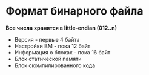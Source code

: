 # Формат бинарного файла

**Все числа хранятся в little-endian (012..n)**

* Версия - первые 4 байта
* Настройки ВМ - пока 12 байт
* Информация о блоках - пока 16 байт
* Блок статической памяти
* Блок скомпилированного кода 